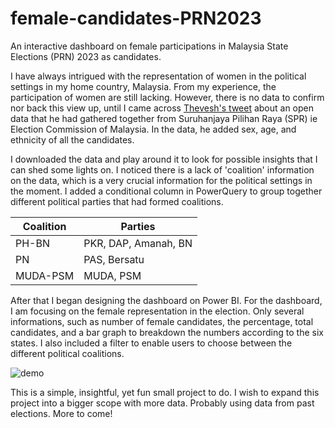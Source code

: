 # female-candidates-PRN2023
An interactive dashboard on female participations in Malaysia State Elections (PRN) 2023 as candidates.


I have always intrigued with the representation of women in the political settings in my home country, Malaysia. From my experience, the participation of women are still lacking. However, there is no data to confirm nor back this view up, until I came across [Thevesh's tweet](https://twitter.com/Thevesh/status/1685465423926681600) about an open data that he had gathered together from Suruhanjaya Pilihan Raya (SPR) ie Election Commission of Malaysia. In the data, he added sex, age, and ethnicity of all the candidates. 


I downloaded the data and play around it to look for possible insights that I can shed some lights on. I noticed there is a lack of 'coalition' information on the data, which is a very crucial information for the political settings in the moment. I added a conditional column in PowerQuery to group together different political parties that had formed coalitions. 


| Coalition | Parties |
| --------- | --------- |
| PH-BN | PKR, DAP, Amanah, BN |
| PN | PAS, Bersatu |
| MUDA-PSM | MUDA, PSM |


After that I began designing the dashboard on Power BI. For the dashboard, I am focusing on the female representation in the election. Only several informations, such as number of female candidates, the percentage, total candidates, and a bar graph to breakdown the numbers according to the six states. I also included a filter to enable users to choose between the different political coalitions. 


![demo](https://github.com/farid-hayati/female-candidates-PRN2023/assets/140462766/49dc6dde-92ce-4096-aac0-73ec284d719e)


This is a simple, insightful, yet fun small project to do. I wish to expand this project into a bigger scope with more data. Probably using data from past elections. More to come!
